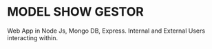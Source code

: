 # MODEL SHOW GESTOR
Web App in Node Js, Mongo DB, Express. Internal and External Users interacting within.
